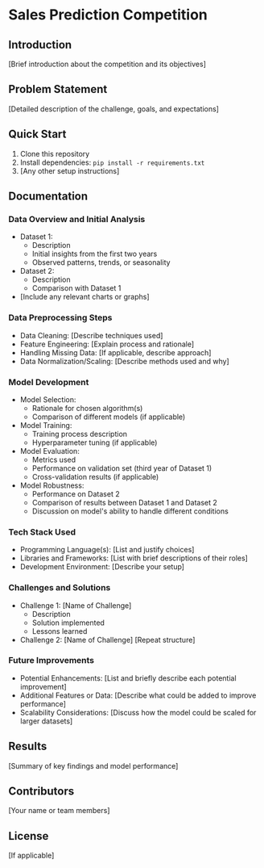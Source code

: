 # Sales Prediction Competition

## Introduction
[Brief introduction about the competition and its objectives]

## Problem Statement
[Detailed description of the challenge, goals, and expectations]

## Quick Start
1. Clone this repository
2. Install dependencies: `pip install -r requirements.txt`
3. [Any other setup instructions]

## Documentation

### Data Overview and Initial Analysis
- Dataset 1:
  - Description
  - Initial insights from the first two years
  - Observed patterns, trends, or seasonality
- Dataset 2:
  - Description
  - Comparison with Dataset 1
- [Include any relevant charts or graphs]

### Data Preprocessing Steps
- Data Cleaning: [Describe techniques used]
- Feature Engineering: [Explain process and rationale]
- Handling Missing Data: [If applicable, describe approach]
- Data Normalization/Scaling: [Describe methods used and why]

### Model Development
- Model Selection:
  - Rationale for chosen algorithm(s)
  - Comparison of different models (if applicable)
- Model Training:
  - Training process description
  - Hyperparameter tuning (if applicable)
- Model Evaluation:
  - Metrics used
  - Performance on validation set (third year of Dataset 1)
  - Cross-validation results (if applicable)
- Model Robustness:
  - Performance on Dataset 2
  - Comparison of results between Dataset 1 and Dataset 2
  - Discussion on model's ability to handle different conditions

### Tech Stack Used
- Programming Language(s): [List and justify choices]
- Libraries and Frameworks: [List with brief descriptions of their roles]
- Development Environment: [Describe your setup]

### Challenges and Solutions
- Challenge 1: [Name of Challenge]
  - Description
  - Solution implemented
  - Lessons learned
- Challenge 2: [Name of Challenge]
  [Repeat structure]

### Future Improvements
- Potential Enhancements: [List and briefly describe each potential improvement]
- Additional Features or Data: [Describe what could be added to improve performance]
- Scalability Considerations: [Discuss how the model could be scaled for larger datasets]

## Results
[Summary of key findings and model performance]

## Contributors
[Your name or team members]

## License
[If applicable]
